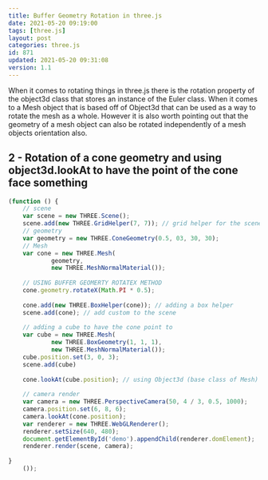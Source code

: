 ```yaml
---
title: Buffer Geometry Rotation in three.js
date: 2021-05-20 09:19:00
tags: [three.js]
layout: post
categories: three.js
id: 871
updated: 2021-05-20 09:31:08
version: 1.1
---
```


When it comes to rotating things in three.js there is the rotation property of the object3d class that stores an instance of the Euler class. When it comes to a Mesh object that is based off of Object3d that can be used as a way to rotate the mesh as a whole. However it is also worth pointing out that the geometry of a mesh object can also be rotated independently of a mesh objects orientation also.

<!-- more -->


## 2 - Rotation of a cone geometry and using object3d.lookAt to have the point of the cone face something

```js
(function () {
    // scene
    var scene = new THREE.Scene();
    scene.add(new THREE.GridHelper(7, 7)); // grid helper for the scene
    // geometry
    var geometry = new THREE.ConeGeometry(0.5, 03, 30, 30);
    // Mesh
    var cone = new THREE.Mesh(
            geometry,
            new THREE.MeshNormalMaterial());
 
    // USING BUFFER GEOMERTY ROTATEX METHOD
    cone.geometry.rotateX(Math.PI * 0.5);
 
    cone.add(new THREE.BoxHelper(cone)); // adding a box helper
    scene.add(cone); // add custom to the scene
 
    // adding a cube to have the cone point to
    var cube = new THREE.Mesh(
            new THREE.BoxGeometry(1, 1, 1),
            new THREE.MeshNormalMaterial());
    cube.position.set(3, 0, 3);
    scene.add(cube)
 
    cone.lookAt(cube.position); // using Object3d (base class of Mesh) lookAt
 
    // camera render
    var camera = new THREE.PerspectiveCamera(50, 4 / 3, 0.5, 1000);
    camera.position.set(6, 8, 6);
    camera.lookAt(cone.position);
    var renderer = new THREE.WebGLRenderer();
    renderer.setSize(640, 480);
    document.getElementById('demo').appendChild(renderer.domElement);
    renderer.render(scene, camera);
 
}
    ());
```